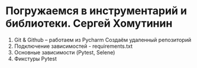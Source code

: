 # Погружаемся в инструментарий и библиотеки. Сергей Хомутинин
1. Git & Github – работаем из Pycharm
Создаём удаленный репозиторий
2. Подключение зависимостей - requirements.txt
3. Основные зависимости (Pytest, Selene)
4. Фикстуры Pytest
